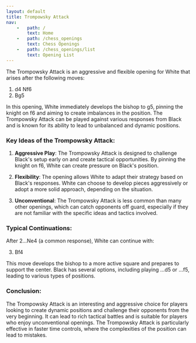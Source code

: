 ```yaml
---
layout: default
title: Trompowsky Attack
nav:
    -   path: /
        text: Home
    -   path: /chess_openings
        text: Chess Openings
    -   path: /chess_openings/list
        text: Opening List
---
```


The Trompowsky Attack is an aggressive and flexible opening for White that arises after the following moves:

1. d4 Nf6
2. Bg5

In this opening, White immediately develops the bishop to g5, pinning the knight on f6 and aiming to create imbalances in the position. The Trompowsky Attack can be played against various responses from Black and is known for its ability to lead to unbalanced and dynamic positions.

### Key Ideas of the Trompowsky Attack:

1. **Aggressive Play**: The Trompowsky Attack is designed to challenge Black's setup early on and create tactical opportunities. By pinning the knight on f6, White can create pressure on Black's position.

2. **Flexibility**: The opening allows White to adapt their strategy based on Black's responses. White can choose to develop pieces aggressively or adopt a more solid approach, depending on the situation.

3. **Unconventional**: The Trompowsky Attack is less common than many other openings, which can catch opponents off guard, especially if they are not familiar with the specific ideas and tactics involved.

### Typical Continuations:

After 2...Ne4 (a common response), White can continue with:

3. Bf4

This move develops the bishop to a more active square and prepares to support the center. Black has several options, including playing ...d5 or ...f5, leading to various types of positions.

### Conclusion:

The Trompowsky Attack is an interesting and aggressive choice for players looking to create dynamic positions and challenge their opponents from the very beginning. It can lead to rich tactical battles and is suitable for players who enjoy unconventional openings. The Trompowsky Attack is particularly effective in faster time controls, where the complexities of the position can lead to mistakes.